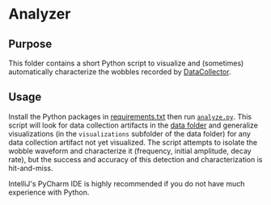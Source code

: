 # Analyzer

## Purpose

This folder contains a short Python script to visualize and (sometimes) automatically characterize the wobbles recorded by [DataCollector](../DataCollector).

## Usage

Install the Python packages in [requirements.txt](requirements.txt) then run [`analyze.py`](analyze.py).  This script will look for data collection artifacts in the [data folder](../data) and generalize visualizations (in the `visualizations` subfolder of the data folder) for any data collection artifact not yet visualized.  The script attempts to isolate the wobble waveform and characterize it (frequency, initial amplitude, decay rate), but the success and accuracy of this detection and characterization is hit-and-miss.

IntelliJ's PyCharm IDE is highly recommended if you do not have much experience with Python.